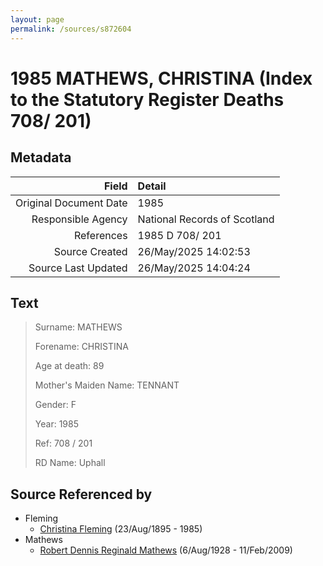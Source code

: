 ```yaml
---
layout: page
permalink: /sources/s872604
---
```


# 1985 MATHEWS, CHRISTINA (Index to the Statutory Register Deaths 708/ 201)

## Metadata

Field | Detail
---:|:---
Original Document Date | 1985
Responsible Agency | National Records of Scotland
References | 1985 D 708/ 201
Source Created | 26/May/2025 14:02:53
Source Last Updated | 26/May/2025 14:04:24

## Text

> Surname: MATHEWS
>
> Forename: CHRISTINA
>
> Age at death: 89
>
> Mother's Maiden Name: TENNANT
>
> Gender: F
>
> Year: 1985
>
> Ref: 708 / 201
>
> RD Name: Uphall
>

## Source Referenced by

* Fleming
  * [Christina Fleming](../people/@89446044@-christina-fleming-b1895-8-23-d1985.md) (23/Aug/1895 - 1985)
* Mathews
  * [Robert Dennis Reginald Mathews](../people/@58223940@-robert-dennis-reginald-mathews-b1928-8-6-d2009-2-11.md) (6/Aug/1928 - 11/Feb/2009)
